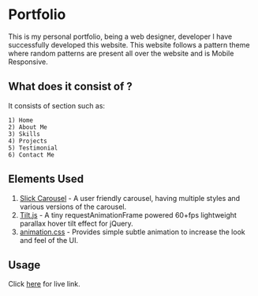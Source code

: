 # Portfolio

This is my personal portfolio, being a web designer, developer I have successfully developed this website. This website follows a pattern theme where random patterns are present all over the website and is Mobile Responsive.

## What does it consist of ?
It consists of section such as:

```
1) Home
2) About Me 
3) Skills
4) Projects
5) Testimonial
6) Contact Me
```

## Elements Used

1) [Slick Carousel](https://kenwheeler.github.io/slick/) - A user friendly carousel, having multiple styles and various versions of the carousel.
2) [Tilt.js](https://gijsroge.github.io/tilt.js/) - A tiny requestAnimationFrame powered 60+fps lightweight parallax hover tilt effect for jQuery.
2) [animation.css](https://animate.style/) - Provides simple subtle animation to increase the look and feel of the UI.

## Usage
Click [here](https://sauravahuja.netlify.app/app/index.html) for live link.